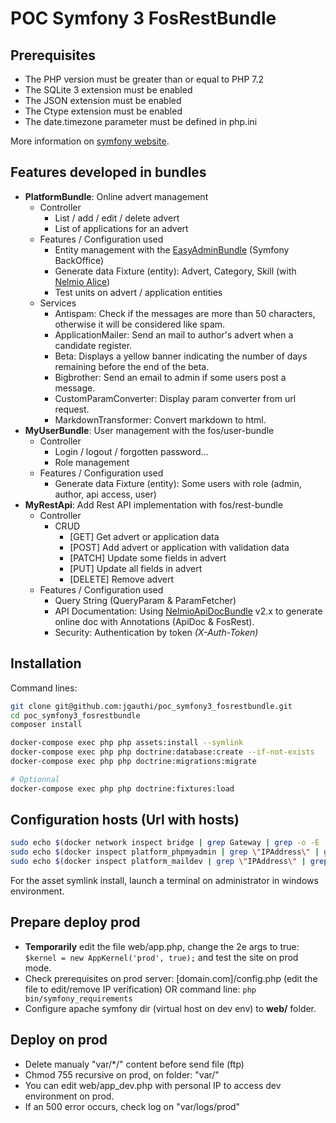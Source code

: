 POC Symfony 3 FosRestBundle
===========

## Prerequisites

* The PHP version must be greater than or equal to PHP 7.2
* The SQLite 3 extension must be enabled
* The JSON extension must be enabled
* The Ctype extension must be enabled
* The date.timezone parameter must be defined in php.ini

More information on [symfony website](https://symfony.com/doc/3.4/reference/requirements.html).

## Features developed in bundles

* **PlatformBundle**: Online advert management
    * Controller
        * List / add / edit / delete advert
        * List of applications for an advert
    * Features / Configuration used
        * Entity management with the [EasyAdminBundle](https://symfony.com/doc/master/bundles/EasyAdminBundle/index.html) (Symfony BackOffice)
        * Generate data Fixture (entity): Advert, Category, Skill (with [Nelmio Alice](https://github.com/nelmio/alice))
        * Test units on advert / application entities
    * Services
        * Antispam: Check if the messages are more than 50 characters, otherwise it will be considered like spam.
        * ApplicationMailer: Send an mail to author's advert when a candidate register.
        * Beta: Displays a yellow banner indicating the number of days remaining before the end of the beta.
        * Bigbrother: Send an email to admin if some users post a message.
        * CustomParamConverter: Display param converter from url request.
        * MarkdownTransformer: Convert markdown to html. 
* **MyUserBundle**: User management with the fos/user-bundle
    * Controller
        * Login / logout / forgotten password...
        * Role management
    * Features / Configuration used
        * Generate data Fixture (entity): Some users with role (admin, author, api access, user)
* **MyRestApi**: Add Rest API implementation with fos/rest-bundle
    * Controller
        * CRUD
            * [GET] Get advert or application data
            * [POST] Add advert or application with validation data
            * [PATCH] Update some fields in advert
            * [PUT] Update all fields in advert
            * [DELETE] Remove advert
    * Features / Configuration used
        * Query String (QueryParam & ParamFetcher)
        * API Documentation: Using [NelmioApiDocBundle](https://symfony.com/doc/2.x/bundles/NelmioApiDocBundle/index.html) v2.x to generate online doc with Annotations (ApiDoc & FosRest).
        * Security: Authentication by token _(X-Auth-Token)_

## Installation
Command lines:

```bash
git clone git@github.com:jgauthi/poc_symfony3_fosrestbundle.git
cd poc_symfony3_fosrestbundle
composer install

docker-compose exec php php assets:install --symlink
docker-compose exec php php doctrine:database:create --if-not-exists
docker-compose exec php php doctrine:migrations:migrate

# Optionnal
docker-compose exec php php doctrine:fixtures:load
````




## Configuration hosts (Url with hosts)

```sh
sudo echo $(docker network inspect bridge | grep Gateway | grep -o -E '[0-9\.]+') "platform.local" >> /etc/hosts
sudo echo $(docker inspect platform_phpmyadmin | grep \"IPAddress\" | grep -o -E '[0-9\.]+') "platform.pma" >> /etc/hosts
sudo echo $(docker inspect platform_maildev | grep \"IPAddress\" | grep -o -E '[0-9\.]+') "platform.mail" >> /etc/hosts
```



For the asset symlink install, launch a terminal on administrator in windows environment.

## Prepare deploy prod

* **Temporarily** edit the file web/app.php, change the 2e args to true: ``$kernel = new AppKernel('prod', true);`` and test the site on prod mode.
* Check prerequisites on prod server: [domain.com]/config.php (edit the file to edit/remove IP verification) OR command line: ``php bin/symfony_requirements``
* Configure apache symfony dir (virtual host on dev env) to **web/** folder.

## Deploy on prod

* Delete manualy "var/*/" content before send file (ftp)
* Chmod 755 recursive on prod, on folder: "var/"
* You can edit web/app_dev.php with personal IP to access dev environment on prod.
* If an 500 error occurs, check log on "var/logs/prod"

